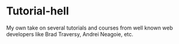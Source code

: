 # Tutorial-hell
My own take on several tutorials and courses from well known web developers like Brad Traversy, Andrei Neagoie, etc.
